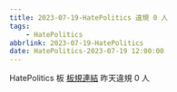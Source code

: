 ```yaml
---
title: 2023-07-19-HatePolitics 違規 0 人
tags:
    - HatePolitics
abbrlink: 2023-07-19-HatePolitics
date: HatePolitics-2023-07-19 12:00:00
---
```

HatePolitics 板 [板規連結](https://www.ptt.cc/bbs/HatePolitics/M.1617115262.A.D60.html)
昨天違規 0 人
